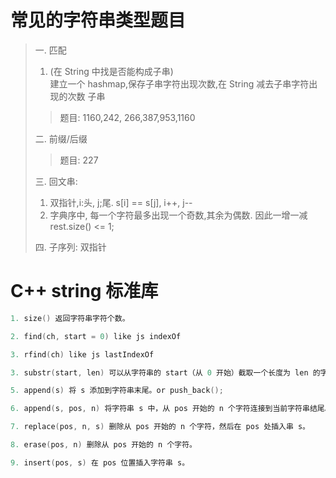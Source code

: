 # 常见的字符串类型题目
> 一. 匹配
>   1. (在 String 中找是否能构成子串) <br/>
>   建立一个 hashmap,保存子串字符出现次数,在 String 减去子串字符出现的次数
> 子串
> 
> > 题目: 1160,242, 266,387,953,1160
> 
> 二. 前缀/后缀
> 
> >题目: 227
>
> 三. 回文串: 
> 1. 双指针,i:头, j;尾. s[i] == s[j], i++, j--
> 2. 字典序中, 每一个字符最多出现一个奇数,其余为偶数. 因此一增一减 rest.size() <= 1;
> 
> 四. 子序列: 双指针

# C++ string 标准库
```c++
1. size() 返回字符串字符个数。

2. find(ch, start = 0) like js indexOf

3. rfind(ch) like js lastIndexOf

3. substr(start, len) 可以从字符串的 start（从 0 开始）截取一个长度为 len 的字符串（缺省 len 时代码截取到字符串末尾）。

5. append(s) 将 s 添加到字符串末尾。or push_back();

6. append(s, pos, n) 将字符串 s 中，从 pos 开始的 n 个字符连接到当前字符串结尾。

7. replace(pos, n, s) 删除从 pos 开始的 n 个字符，然后在 pos 处插入串 s。

8. erase(pos, n) 删除从 pos 开始的 n 个字符。

9. insert(pos, s) 在 pos 位置插入字符串 s。
```